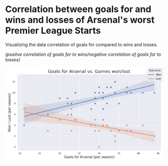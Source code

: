 # Correlation between goals for and wins and losses of Arsenal's worst Premier League Starts
Visualizing the data correlation of goals for compared to wins and losses.

*(positve correlation of goals for to  wins/negative correlation of goals for to losses)*

![Plot](arsenal.jpg)
